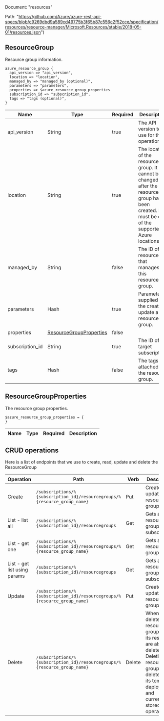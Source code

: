 Document: "resources"


Path: "https://github.com/Azure/azure-rest-api-specs/blob/c9269dbd9a589cd49775b3f65b87c556c2f52cce/specification/resources/resource-manager/Microsoft.Resources/stable/2018-05-01/resources.json")

## ResourceGroup

Resource group information.

```puppet
azure_resource_group {
  api_version => "api_version",
  location => "location",
  managed_by => "managed_by (optional)",
  parameters => "parameters",
  properties => $azure_resource_group_properties
  subscription_id => "subscription_id",
  tags => "tags (optional)",
}
```

| Name        | Type           | Required       | Description       |
| ------------- | ------------- | ------------- | ------------- |
|api_version | String | true | The API version to use for this operation. |
|location | String | true | The location of the resource group. It cannot be changed after the resource group has been created. It must be one of the supported Azure locations. |
|managed_by | String | false | The ID of the resource that manages this resource group. |
|parameters | Hash | true | Parameters supplied to the create or update a resource group. |
|properties | [ResourceGroupProperties](#resourcegroupproperties) | false |  |
|subscription_id | String | true | The ID of the target subscription. |
|tags | Hash | false | The tags attached to the resource group. |
        
## ResourceGroupProperties

The resource group properties.

```puppet
$azure_resource_group_properties = {
}
```

| Name        | Type           | Required       | Description       |
| ------------- | ------------- | ------------- | ------------- |



## CRUD operations

Here is a list of endpoints that we use to create, read, update and delete the ResourceGroup

| Operation | Path | Verb | Description | OperationID |
| ------------- | ------------- | ------------- | ------------- | ------------- |
|Create|`/subscriptions/%{subscription_id}/resourcegroups/%{resource_group_name}`|Put|Creates or updates a resource group.|ResourceGroups_CreateOrUpdate|
|List - list all|`/subscriptions/%{subscription_id}/resourcegroups`|Get|Gets all the resource groups for a subscription.|ResourceGroups_List|
|List - get one|`/subscriptions/%{subscription_id}/resourcegroups/%{resource_group_name}`|Get|Gets a resource group.|ResourceGroups_Get|
|List - get list using params|`/subscriptions/%{subscription_id}/resourcegroups`|Get|Gets all the resource groups for a subscription.|ResourceGroups_List|
|Update|`/subscriptions/%{subscription_id}/resourcegroups/%{resource_group_name}`|Put|Creates or updates a resource group.|ResourceGroups_CreateOrUpdate|
|Delete|`/subscriptions/%{subscription_id}/resourcegroups/%{resource_group_name}`|Delete|When you delete a resource group, all of its resources are also deleted. Deleting a resource group deletes all of its template deployments and currently stored operations.|ResourceGroups_Delete|
